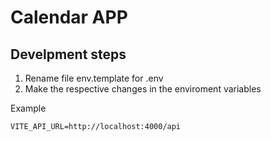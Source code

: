 # Calendar APP

## Develpment steps

1. Rename file env.template for .env
2. Make the respective changes in the enviroment variables

Example
```
VITE_API_URL=http://localhost:4000/api 
```